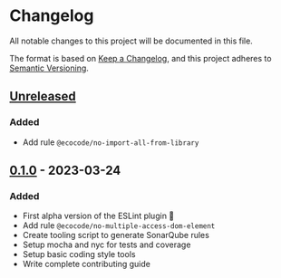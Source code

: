 # Changelog

All notable changes to this project will be documented in this file.

The format is based on [Keep a Changelog](https://keepachangelog.com/en/1.0.0/),
and this project adheres to [Semantic Versioning](https://semver.org/spec/v2.0.0.html).

## [Unreleased]

### Added

- Add rule `@ecocode/no-import-all-from-library`

## [0.1.0] - 2023-03-24

### Added

- First alpha version of the ESLint plugin 🚀
- Add rule `@ecocode/no-multiple-access-dom-element`
- Create tooling script to generate SonarQube rules
- Setup mocha and nyc for tests and coverage
- Setup basic coding style tools
- Write complete contributing guide

[Unreleased]: https://github.com/green-code-initiative/ecoCode-linter/compare/eslint-plugin/0.1.0...HEAD

[0.1.0]: https://github.com/green-code-initiative/ecoCode-linter/compare/6d305511db82bf8faa4833528641535e605dbacf...eslint-plugin/0.1.0
